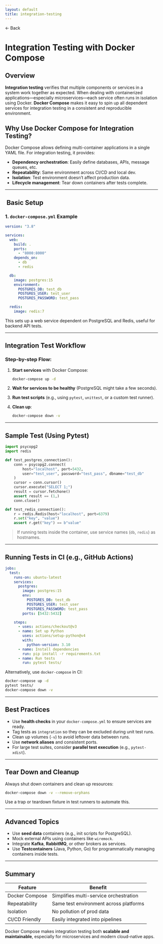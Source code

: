 ```yaml
---
layout: default
title: integration-testing 
---
```


<a href="https://anish7610.github.io/technical-writeups" style="text-decoration: none;">← Back</a>


#  Integration Testing with Docker Compose

##  Overview

**Integration testing** verifies that multiple components or services in a system work together as expected. When dealing with containerized applications—especially microservices—each service often runs in isolation using Docker. **Docker Compose** makes it easy to spin up all dependent services for integration testing in a consistent and reproducible environment.

##  Why Use Docker Compose for Integration Testing?

Docker Compose allows defining multi-container applications in a single YAML file. For integration testing, it provides:

* **Dependency orchestration**: Easily define databases, APIs, message queues, etc.
* **Repeatability**: Same environment across CI/CD and local dev.
* **Isolation**: Test environment doesn’t affect production data.
* **Lifecycle management**: Tear down containers after tests complete.

---

## ️ Basic Setup

### 1. `docker-compose.yml` Example

```yaml
version: "3.8"

services:
  web:
    build: .
    ports:
      - "8000:8000"
    depends_on:
      - db
      - redis

  db:
    image: postgres:15
    environment:
      POSTGRES_DB: test_db
      POSTGRES_USER: test_user
      POSTGRES_PASSWORD: test_pass

  redis:
    image: redis:7
```

This sets up a web service dependent on PostgreSQL and Redis, useful for backend API tests.

---

##  Integration Test Workflow

### Step-by-step Flow:

1. **Start services** with Docker Compose:

   ```bash
   docker-compose up -d
   ```

2. **Wait for services to be healthy** (PostgreSQL might take a few seconds).

3. **Run test scripts** (e.g., using `pytest`, `unittest`, or a custom test runner).

4. **Clean up**:

   ```bash
   docker-compose down -v
   ```

---

##  Sample Test (Using Pytest)

```python
import psycopg2
import redis

def test_postgres_connection():
    conn = psycopg2.connect(
        host="localhost", port=5432,
        user="test_user", password="test_pass", dbname="test_db"
    )
    cursor = conn.cursor()
    cursor.execute("SELECT 1;")
    result = cursor.fetchone()
    assert result == (1,)
    conn.close()

def test_redis_connection():
    r = redis.Redis(host="localhost", port=6379)
    r.set("key", "value")
    assert r.get("key") == b"value"
```

> If running tests inside the container, use service names (`db`, `redis`) as hostnames.

---

##  Running Tests in CI (e.g., GitHub Actions)

```yaml
jobs:
  test:
    runs-on: ubuntu-latest
    services:
      postgres:
        image: postgres:15
        env:
          POSTGRES_DB: test_db
          POSTGRES_USER: test_user
          POSTGRES_PASSWORD: test_pass
        ports: [5432:5432]

    steps:
      - uses: actions/checkout@v3
      - name: Set up Python
        uses: actions/setup-python@v4
        with:
          python-version: 3.10
      - name: Install dependencies
        run: pip install -r requirements.txt
      - name: Run tests
        run: pytest tests/
```

Alternatively, use `docker-compose` in CI:

```bash
docker-compose up -d
pytest tests/
docker-compose down -v
```

---

##  Best Practices

* Use **health checks** in your `docker-compose.yml` to ensure services are ready.
* Tag tests as `integration` so they can be excluded during unit test runs.
* Clean up volumes (`-v`) to avoid leftover data between runs.
* Use **network aliases** and consistent ports.
* For large test suites, consider **parallel test execution** (e.g., `pytest-xdist`).

---

##  Tear Down and Cleanup

Always shut down containers and clean up resources:

```bash
docker-compose down -v --remove-orphans
```

Use a trap or teardown fixture in test runners to automate this.

---

##  Advanced Topics

* Use **seed data** containers (e.g., init scripts for PostgreSQL).
* Mock external APIs using containers like `wiremock`.
* Integrate **Kafka**, **RabbitMQ**, or other brokers as services.
* Use **Testcontainers** (Java, Python, Go) for programmatically managing containers inside tests.

---

##  Summary

| Feature        | Benefit                                |
| -------------- | -------------------------------------- |
| Docker Compose | Simplifies multi-service orchestration |
| Repeatability  | Same test environment across platforms |
| Isolation      | No pollution of prod data              |
| CI/CD Friendly | Easily integrated into pipelines       |

Docker Compose makes integration testing both **scalable and maintainable**, especially for microservices and modern cloud-native apps.
